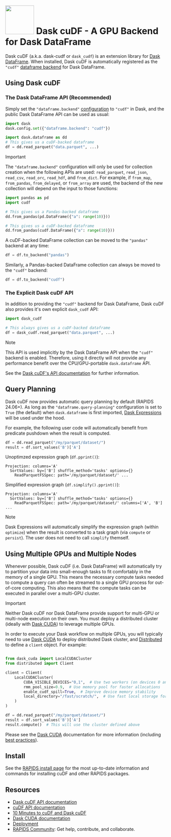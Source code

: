 # <div align="left"><img src="img/rapids_logo.png" width="90px"/>&nbsp;Dask cuDF - A GPU Backend for Dask DataFrame</div>

Dask cuDF (a.k.a. dask-cudf or `dask_cudf`) is an extension library for [Dask DataFrame](https://docs.dask.org/en/stable/dataframe.html). When installed, Dask cuDF is automatically registered as the `"cudf"` [dataframe backend](https://docs.dask.org/en/stable/how-to/selecting-the-collection-backend.html) for Dask DataFrame.

## Using Dask cuDF

### The Dask DataFrame API (Recommended)

Simply set the `"dataframe.backend"` [configuration](https://docs.dask.org/en/stable/configuration.html) to `"cudf"` in Dask, and the public Dask DataFrame API can be used as usual:

```python
import dask
dask.config.set({"dataframe.backend": "cudf"})

import dask.dataframe as dd
# This gives us a cuDF-backed dataframe
df = dd.read_parquet("data.parquet", ...)
```

> [!IMPORTANT]
> The `"dataframe.backend"` configuration will only be used for collection creation when the following APIs are used: `read_parquet`, `read_json`, `read_csv`, `read_orc`, `read_hdf`, and `from_dict`. For example, if `from_map`, `from_pandas`, `from_delayed`, or `from_array` are used, the backend of the new collection will depend on the input to those functions:

```python
import pandas as pd
import cudf

# This gives us a Pandas-backed dataframe
dd.from_pandas(pd.DataFrame({"a": range(10)}))

# This gives us a cuDF-backed dataframe
dd.from_pandas(cudf.DataFrame({"a": range(10)}))
```

A cuDF-backed DataFrame collection can be moved to the `"pandas"` backend at any time:

```python
df = df.to_backend("pandas")
```

Similarly, a Pandas-backed DataFrame collection can always be moved to the `"cudf"` backend:

```python
df = df.to_backend("cudf")
```

### The Explicit Dask cuDF API

In addition to providing the `"cudf"` backend for Dask DataFrame, Dask cuDF also provides it's own explicit `dask_cudf` API:

```python
import dask_cudf

# This always gives us a cuDF-backed dataframe
df = dask_cudf.read_parquet("data.parquet", ...)
```

> [!NOTE]
> This API is used implicitly by the Dask DataFrame API when the `"cudf"` backend is enabled. Therefore, using it directly will not provide any performance benefit over the CPU/GPU-portable `dask.dataframe` API.

See the [Dask cuDF's API documentation](https://docs.rapids.ai/api/dask-cudf/stable/) for further information.

## Query Planning

Dask cuDF now provides automatic query planning by default (RAPIDS 24.06+). As long as the `"dataframe.query-planning"` configuration is set to `True` (the default) when `dask.dataframe` is first imported, [Dask Expressions](https://github.com/dask/dask-expr) will be used under the hood.

For example, the following user code will automatically benefit from predicate pushdown when the result is computed.

```python
df = dd.read_parquet("/my/parquet/dataset/")
result = df.sort_values('B')['A']
```

Unoptimzed expression graph (`df.pprint()`):
```
Projection: columns='A'
  SortValues: by=['B'] shuffle_method='tasks' options={}
    ReadParquetFSSpec: path='/my/parquet/dataset/' ...
```

Simplified expression graph (`df.simplify().pprint()`):
```
Projection: columns='A'
  SortValues: by=['B'] shuffle_method='tasks' options={}
    ReadParquetFSSpec: path='/my/parquet/dataset/' columns=['A', 'B'] ...
```

> [!NOTE]
> Dask Expressions will automatically simplify the expression graph (within `optimize`) when the result is converted to a task graph (via `compute` or `persist`). The user does not need to call `simplify` themself.


## Using Multiple GPUs and Multiple Nodes

Whenever possible, Dask cuDF (i.e. Dask DataFrame) will automatically try to partition your data into small-enough tasks to fit comfortably in the memory of a single GPU. This means the necessary compute tasks needed to compute a query can often be streamed to a single GPU process for out-of-core computing. This also means that the compute tasks can be executed in parallel over a multi-GPU cluster.

> [!IMPORTANT]
> Neither Dask cuDF nor Dask DataFrame provide support for multi-GPU or multi-node execution on their own. You must deploy a distributed cluster (ideally with [Dask CUDA](https://docs.rapids.ai/api/dask-cuda/stable/)) to leverage multiple GPUs.

In order to execute your Dask workflow on multiple GPUs, you will typically need to use [Dask CUDA](https://docs.rapids.ai/api/dask-cuda/stable/) to deploy distributed Dask cluster, and [Distributed](https://distributed.dask.org/en/stable/client.html) to define a `client` object. For example:

```python

from dask_cuda import LocalCUDACluster
from distributed import Client

client = Client(
    LocalCUDACluster(
        CUDA_VISIBLE_DEVICES="0,1",  # Use two workers (on devices 0 and 1)
        rmm_pool_size=0.9,  # Use memory pool for faster allocations
        enable_cudf_spill=True,  # Improve device memory stability
        local_directory="/fast/scratch/",  # Use fast local storage for spilling
    )
)

df = dd.read_parquet("/my/parquet/dataset/")
result = df.sort_values('B')['A']
result.compute()  # This will use the cluster defined above
```

Please see the [Dask CUDA](https://docs.rapids.ai/api/dask-cuda/stable/) documentation for more information (including [best practices](https://docs.rapids.ai/api/dask-cuda/stable/examples/best-practices/)).

## Install

See the [RAPIDS install page](https://docs.rapids.ai/install) for the most up-to-date information and commands for installing cuDF and other RAPIDS packages.

## Resources

- [Dask cuDF API documentation](https://docs.rapids.ai/api/dask-cudf/stable/)
- [cuDF API documentation](https://docs.rapids.ai/api/cudf/stable/)
- [10 Minutes to cuDF and Dask cuDF](https://docs.rapids.ai/api/cudf/stable/user_guide/10min/)
- [Dask CUDA documentation](https://docs.rapids.ai/api/dask-cuda/stable/)
- [Deployment](https://docs.rapids.ai/deployment/stable/)
- [RAPIDS Community](https://rapids.ai/learn-more/#get-involved): Get help, contribute, and collaborate.
